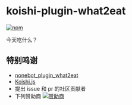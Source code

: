 # koishi-plugin-what2eat

[![npm](https://img.shields.io/npm/v/koishi-plugin-what2eat?style=flat-square)](https://www.npmjs.com/package/koishi-plugin-what2eat)

今天吃什么？

## 特别鸣谢

- [nonebot_plugin_what2eat](https://github.com/MinatoAquaCrews/nonebot_plugin_what2eat)
- [Koishi.js](https://koishi.chat)
- 提出 issue 和 pr 的社区贡献者
- 下列赞助商
  [![赞助商](https://cdn.jsdelivr.net/gh/YehowahLiu/sponsors/sponsors.svg)](https://4o1.to/afdian)
